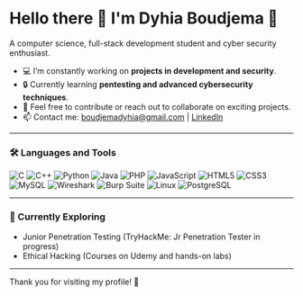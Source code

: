 # Hello there 👋 I'm Dyhia Boudjema 🌟

A computer science, full-stack development student and cyber security enthusiast.

- 💻 I’m constantly working on **projects in development and security**.
- 🔒 Currently learning **pentesting and advanced cybersecurity techniques**.
- 🤝 Feel free to contribute or reach out to collaborate on exciting projects.
- 📫 Contact me: [boudjemadyhia@gmail.com](mailto:boudjemadyhia@gmail.com) | [LinkedIn](http://www.linkedin.com/in/dyhia-boudjema-545499259)

---

### 🛠️ Languages and Tools
![C](https://img.shields.io/badge/-C-00599C?logo=c&logoColor=white)
![C++](https://img.shields.io/badge/-C++-00599C?logo=cplusplus&logoColor=white)
![Python](https://img.shields.io/badge/-Python-3776AB?logo=python&logoColor=white)
![Java](https://img.shields.io/badge/-Java-007396?logo=java&logoColor=white)
![PHP](https://img.shields.io/badge/-PHP-777BB4?logo=php&logoColor=white)
![JavaScript](https://img.shields.io/badge/-JavaScript-F7DF1E?logo=javascript&logoColor=black)
![HTML5](https://img.shields.io/badge/-HTML5-E34F26?logo=html5&logoColor=white)
![CSS3](https://img.shields.io/badge/-CSS3-1572B6?logo=css3&logoColor=white)
![MySQL](https://img.shields.io/badge/-MySQL-4479A1?logo=mysql&logoColor=white)
![Wireshark](https://img.shields.io/badge/-Wireshark-1679A7?logo=wireshark&logoColor=white)
![Burp Suite](https://img.shields.io/badge/-Burp%20Suite-FF5733?logo=burp-suite&logoColor=white)
![Linux](https://img.shields.io/badge/-Linux-FCC624?logo=linux&logoColor=black)
![PostgreSQL](https://img.shields.io/badge/-PostgreSQL-336791?logo=postgresql&logoColor=white)

---

### 🌱 Currently Exploring
- Junior Penetration Testing (TryHackMe: Jr Penetration Tester in progress)
- Ethical Hacking (Courses on Udemy and hands-on labs)

---
Thank you for visiting my profile! 🚀
